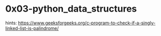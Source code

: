 # 0x03-python_data_structures
hints: https://www.geeksforgeeks.org/c-program-to-check-if-a-singly-linked-list-is-palindrome/

